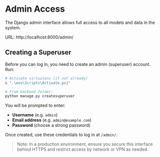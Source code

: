# Admin Access

The Django admin interface allows full access to all models and data in the system.

URL: http://localhost:8000/admin/

## Creating a Superuser

Before you can log in, you need to create an admin (superuser) account. Run:

```powershell
# Activate virtualenv (if not already)
& ".\env\Scripts\Activate.ps1"

# From backend folder:
python manage.py createsuperuser
```

You will be prompted to enter:
- **Username** (e.g. `admin`)
- **Email address** (e.g. `admin@example.com`)
- **Password** (choose a strong password)

Once created, use these credentials to log in at `/admin/`.

> Note: In a production environment, ensure you secure this interface behind HTTPS and restrict access by network or VPN as needed.